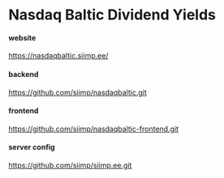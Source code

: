 # Nasdaq Baltic Dividend Yields

#### website  
https://nasdaqbaltic.siimp.ee/
#### backend
https://github.com/siimp/nasdaqbaltic.git
#### frontend
https://github.com/siimp/nasdaqbaltic-frontend.git
#### server config
https://github.com/siimp/siimp.ee.git



